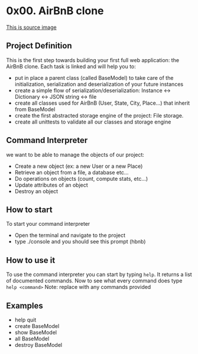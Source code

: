 # 0x00. AirBnB clone

[This is source image](https://s3.amazonaws.com/alx-intranet.hbtn.io/uploads/medias/2018/6/65f4a1dd9c51265f49d0.png?X-Amz-Algorithm=AWS4-HMAC-SHA256&X-Amz-Credential=AKIARDDGGGOUSBVO6H7D%2F20230212%2Fus-east-1%2Fs3%2Faws4_request&X-Amz-Date=20230212T222201Z&X-Amz-Expires=86400&X-Amz-SignedHeaders=host&X-Amz-Signature=774e2e87d73d5367bf70e70da85fc30a02177b64e72a806b94933fd2e82c4cbc)

## Project Definition
This is the first step towards building your first full web application: the AirBnB clone. Each task is linked and will help you to:

- put in place a parent class (called BaseModel) to take care of the initialization, serialization and deserialization of your future instances
- create a simple flow of serialization/deserialization: Instance <-> Dictionary <-> JSON string <-> file
- create all classes used for AirBnB (User, State, City, Place…) that inherit from BaseModel
- create the first abstracted storage engine of the project: File storage.
- create all unittests to validate all our classes and storage engine

## Command Interpreter

we want to be able to manage the objects of our project:

- Create a new object (ex: a new User or a new Place)
- Retrieve an object from a file, a database etc…
- Do operations on objects (count, compute stats, etc…)
- Update attributes of an object
- Destroy an object

## How to start

To start your command interpreter

- Open the terminal and navigate to the project
- type ./console and you should see this prompt
	(hbnb) 

## How to use it

To use the command interpreter you can start by typing `help`.
It returns a list of documented commands. Now to see what
every command does type `help <command>`
Note: replace <command> with any commands provided

## Examples
- help quit
- create BaseModel
- show BaseModel <id>
- all BaseModel
- destroy BaseModel <id>
